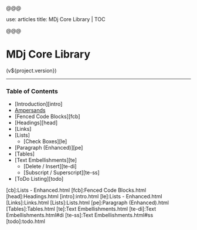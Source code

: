 @@@

use: articles
title: MDj Core Library | TOC

@@@

# MDj Core Library
(v${project.version})

---

### Table of Contents

- [Introduction][intro]
- [Ampersands][amp]
- [Fenced Code Blocks][fcb]
- [Headings][head]
- [Links]
- [Lists]
    - [Check Boxes][le]
- [Paragraph (Enhanced)][pe]
- [Tables]
- [Text Embellishments][te]
    - [Delete / Insert][te-di]
    - [Subscript / Superscript][te-ss]
- [ToDo Listing][todo]




[amp]:Ampersands.html
[cb]:Lists - Enhanced.html
[fcb]:Fenced Code Blocks.html
[head]:Headings.html
[intro]:intro.html
[le]:Lists - Enhanced.html
[Links]:Links.html
[Lists]:Lists.html
[pe]:Paragraph (Enhanced).html
[Tables]:Tables.html
[te]:Text Embellishments.html
[te-di]:Text Embellishments.html#di
[te-ss]:Text Embellishments.html#ss
[todo]:todo.html
